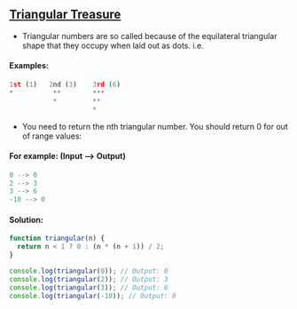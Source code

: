 ## [Triangular Treasure](https://www.codewars.com/kata/525e5a1cb735154b320002c8/javascript)

- Triangular numbers are so called because of the equilateral triangular shape that they occupy when laid out as dots. i.e.

#### Examples:

```js
1st (1)   2nd (3)    3rd (6)
*          **        ***
           *         **
                     *
```

- You need to return the nth triangular number. You should return 0 for out of range values:

#### For example: (Input --> Output)

```js
0 --> 0
2 --> 3
3 --> 6
-10 --> 0
```

#### Solution:

```js
function triangular(n) {
  return n < 1 ? 0 : (n * (n + 1)) / 2;
}

console.log(triangular(0)); // Output: 0
console.log(triangular(2)); // Output: 3
console.log(triangular(3)); // Output: 6
console.log(triangular(-10)); // Output: 0
```
